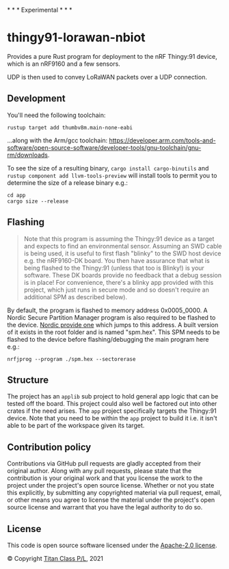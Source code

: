\* \* \* Experimental \* \* \*

thingy91-lorawan-nbiot
===

Provides a pure Rust program for deployment to the nRF Thingy:91 device, which is an nRF9160
and a few sensors.

UDP is then used to convey LoRaWAN packets over a UDP connection.

Development
---

You'll need the following toolchain:

```
rustup target add thumbv8m.main-none-eabi
```

...along with the Arm/gcc toolchain: https://developer.arm.com/tools-and-software/open-source-software/developer-tools/gnu-toolchain/gnu-rm/downloads.

To see the size of a resulting binary,
`cargo install cargo-binutils` and `rustup component add llvm-tools-preview` will install tools to permit you to determine the size of a release binary e.g.:

```
cd app
cargo size --release
```

Flashing
---

> Note that this program is assuming the Thingy:91 device as a target and expects to find an environmental sensor.
> Assuming an SWD cable is being used, it is useful to first flash "blinky" to the SWD host device e.g. the
> nRF9160-DK board. You then have assurance that what is being flashed to the Thingy:91 (unless that too is Blinky!)
> is your software. These DK boards provide no feedback that a debug session is in place! For convenience, there's a
> blinky app provided with this project, which just runs in secure mode and so doesn't require an additional SPM as
> described below).

By default, the program is flashed to memory address 0x0005_0000. A Nordic Secure Partition Manager program is also required
to be flashed to the device. [Nordic provide one](https://github.com/nrfconnect/sdk-nrf/tree/master/samples/spm) which jumps
to this address. A built version of it exists in the root folder and is named "spm.hex". This SPM needs to be flashed to the 
device before flashing/debugging the main program here e.g.:

```
nrfjprog --program ./spm.hex --sectorerase
```

Structure
---

The project has an `applib` sub project to hold general app logic that can be tested off the board.
This project could also well be factored out into other crates if the need arises. The `app` project
specifically targets the Thingy:91 device. Note that you need to be within the `app` project
to build it i.e. it isn't able to be part of the workspace given its target.

## Contribution policy

Contributions via GitHub pull requests are gladly accepted from their original author. Along with any pull requests, please state that the contribution is your original work and that you license the work to the project under the project's open source license. Whether or not you state this explicitly, by submitting any copyrighted material via pull request, email, or other means you agree to license the material under the project's open source license and warrant that you have the legal authority to do so.

## License

This code is open source software licensed under the [Apache-2.0 license](./LICENSE).

© Copyright [Titan Class P/L](https://www.titanclass.com.au/), 2021
